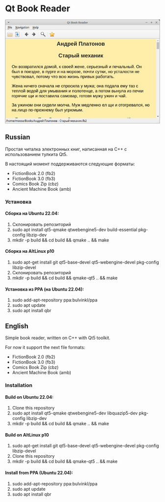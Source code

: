 # Qt Book Reader #

![Screenshot](./screenshot.png)

## Russian ##
Простая читалка электронных книг, написанная на C++ с использованием тулкита Qt5.

В настоящий момент поддерживаются следующие форматы:
* FictionBook 2.0 (fb2)
* FictionBook 3.0 (fb3)
* Comics Book Zip (cbz)
* Ancient Machine Book (amb)

### Установка ###

#### Сборка на Ubuntu 22.04: ####
1. Склонировать репозиторий
2. sudo apt install qt5-qmake qtwebengine5-dev build-essential pkg-config libzip-dev
3. mkdir -p build && cd build && qmake .. && make

#### Сборка на AltLinux p10 ####
1. sudo apt-get install git qt5-base-devel qt5-webengine-devel pkg-config libzip-devel
2. Склонировать репозиторий
3. mkdir -p build && cd build && qmake-qt5 .. && make

#### Установка из PPA (на Ubuntu 22.04): ####
1. sudo add-apt-repository ppa:bulvinkl/ppa
2. sudo apt update
3. sudo apt install qbr

## English ##
Simple book reader, written on C++ with Qt5 toolkit.

For now it support the next file formats:
* FictionBook 2.0 (fb2)
* FictionBook 3.0 (fb3)
* Comics Book Zip (cbz)
* Ancient Machine Book (amb)

### Installation ###

#### Build on Ubuntu 22.04: ####
1. Clone this repository
2. sudo apt install qt5-qmake qtwebengine5-dev libquazip5-dev pkg-config libzip-dev
3. mkdir -p build && cd build && qmake .. && make

#### Build on AltLinux p10 ####
1. sudo apt-get install git qt5-base-devel qt5-webengine-devel pkg-config libzip-devel
2. Clone this repository
3. mkdir -p build && cd build && qmake-qt5 .. && make

#### Install from PPA (Ubuntu 22.04): ####
1. sudo add-apt-repository ppa:bulvinkl/ppa
2. sudo apt update
3. sudo apt install qbr
